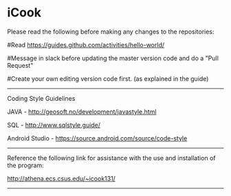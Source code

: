 # iCook

Please read the following before making any changes to the repositories:

#Read https://guides.github.com/activities/hello-world/

#Message in slack before updating the master version code and do a "Pull Request"

#Create your own editing version code first. (as explained in the guide)

-----------------------------------------------------------------------------------

Coding Style Guidelines

JAVA - http://geosoft.no/development/javastyle.html

SQL - http://www.sqlstyle.guide/

Android Studio - https://source.android.com/source/code-style

------------------------------------------------------------------------------------

Reference the following link for assistance with the use and 
installation of the program:

http://athena.ecs.csus.edu/~icook131/ 

-------------------------------------------------------------------------------------
